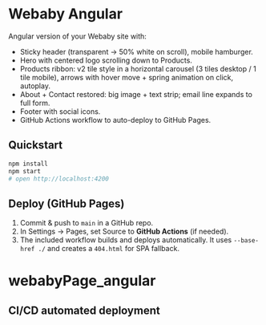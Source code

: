 
# Webaby Angular

Angular version of your Webaby site with:
- Sticky header (transparent → 50% white on scroll), mobile hamburger.
- Hero with centered logo scrolling down to Products.
- Products ribbon: v2 tile style in a horizontal carousel (3 tiles desktop / 1 tile mobile),
  arrows with hover move + spring animation on click, autoplay.
- About + Contact restored: big image + text strip; email line expands to full form.
- Footer with social icons.
- GitHub Actions workflow to auto-deploy to GitHub Pages.

## Quickstart
```bash
npm install
npm start
# open http://localhost:4200
```

## Deploy (GitHub Pages)
1. Commit & push to `main` in a GitHub repo.
2. In Settings → Pages, set Source to **GitHub Actions** (if needed).
3. The included workflow builds and deploys automatically.
   It uses `--base-href ./` and creates a `404.html` for SPA fallback.
# webabyPage_angular
## CI/CD automated deployment 
